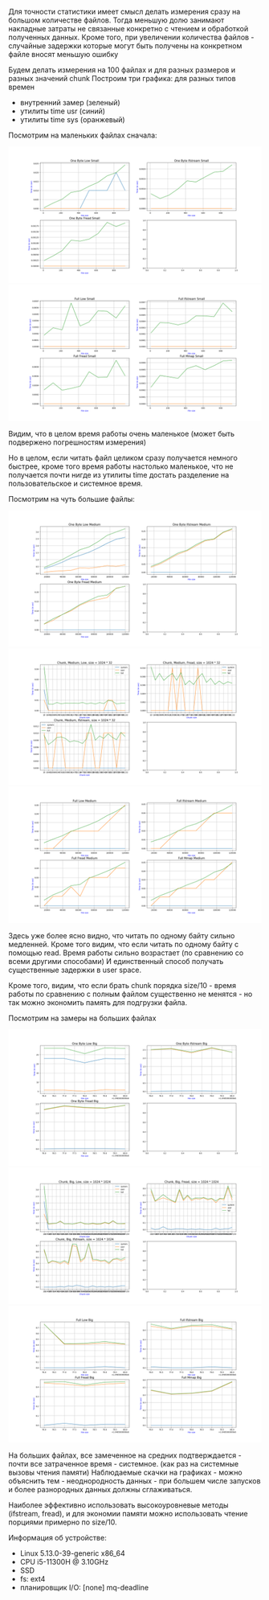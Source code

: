 Для точности статистики имеет смысл делать измерения сразу на большом количестве файлов. Тогда меньшую долю занимают накладные
затраты не связанные конкретно с чтением и обработкой полученных данных. Кроме того, при увеличении количества файлов - случайные задержки
которые могут быть получены на конкретном файле вносят меньшую ошибку

Будем делать измерения на 100 файлах и для разных размеров и разных значений chunk
Построим три графика: для разных типов времен 
- внутренний замер (зеленый)
- утилиты time usr (синий)
- утилиты time sys (оранжевый)

Посмотрим на маленьких файлах сначала:

![image info](graphs/OneByte_Small.png)
![image info](graphs/Full_Small.png)

Видим, что в целом время работы очень маленькое (может быть подвержено погрешностям измерения)

Но в целом, если читать файл целиком сразу получается немного быстрее, кроме того время работы настолько маленькое, что не получается почти нигде из утилиты time достать разделение на пользовательское и системное время.

Посмотрим на чуть большие файлы:

![image info](graphs/OneByte_Medium.png)
![image info](graphs/Chunk_Medium.png)
![image info](graphs/Full_Medium.png)

Здесь уже более ясно видно, что читать по одному байту сильно медленней.
Кроме того видим, что если читать по одному байту c помощью read. Время работы сильно возрастает (по сравнению со всеми другими способами) И единственный способ получать существенные задержки в user space.

Кроме того, видим, что если брать chunk порядка size/10 - время работы по сравнению с полным файлом существенно не менятся - но так можно экономить память для подгрузки файла.

Посмотрим на замеры на больших файлах

![image info](graphs/OneByte_Big.png)
![image info](graphs/Chunk_Big.png)
![image info](graphs/Full_Big.png)

На больших файлах, все замеченное на средних подтверждается - почти все затраченное время - системное. (как раз на системные вызовы чтения памяти)
Наблюдаемые скачки на графиках - можно объяснить тем - неоднородность данных - при большем числе запусков и более разнородных данных должны сглаживаться.


Наиболее эффективно использовать высокоуровневые методы (ifstream, fread), и для экономии памяти можно использовать чтение порциями примерно по size/10.

Информация об устройстве:

- Linux 5.13.0-39-generic x86_64
- CPU i5-11300H @ 3.10GHz
- SSD
- fs: ext4
- планировщик I/O: [none] mq-deadline